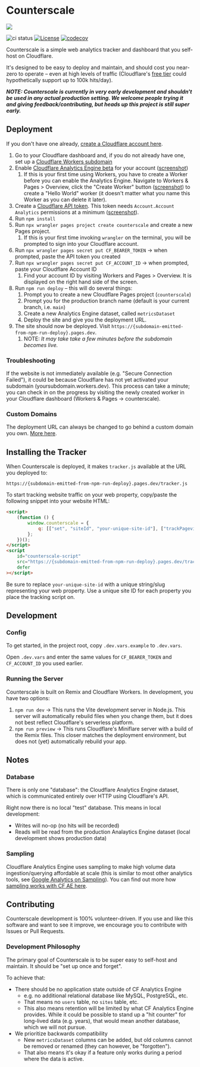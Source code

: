 # Counterscale

![](/public/counterscale-logo-300x300.webp)

![ci status](https://github.com/benvinegar/counterscale/actions/workflows/ci.yaml/badge.svg)
[![License](https://img.shields.io/github/license/benvinegar/counterscale)](https://github.com/benvinegar/counterscale/blob/master/LICENSE)
[![codecov](https://codecov.io/gh/benvinegar/counterscale/graph/badge.svg?token=NUHURNB682)](https://codecov.io/gh/benvinegar/counterscale)

Counterscale is a simple web analytics tracker and dashboard that you self-host on Cloudflare.

It's designed to be easy to deploy and maintain, and should cost you near-zero to operate – even at high levels of traffic (Cloudflare's [free tier](https://developers.cloudflare.com/workers/platform/pricing/#workers) could hypothetically support up to 100k hits/day).

**_NOTE: Counterscale is currently in very early development and shouldn't be used in any actual production setting. We welcome people trying it and giving feedback/contributing, but heads up this project is still super early._**

## Deployment

If you don't have one already, [create a Cloudflare account here](https://dash.cloudflare.com/sign-up).

1. Go to your Cloudflare dashboard and, if you do not already have one, set up a [Cloudflare Workers subdomain](https://developers.cloudflare.com/workers/configuration/routing/workers-dev/)
1. Enable [Cloudflare Analytics Engine beta](https://developers.cloudflare.com/analytics/analytics-engine/get-started/) for your account ([screenshot](https://github.com/benvinegar/counterscale/assets/4562878/ad1b5712-2344-4489-a684-685b876635d1))
    1. If this is your first time using Workers, you have to create a Worker before you can enable the Analytics Engine. Navigate to Workers & Pages > Overview, click the "Create Worker" button ([screenshot](./docs/create-worker.png)) to create a "Hello World" worker (it doesn't matter what you name this Worker as you can delete it later).
1. Create a [Cloudflare API token](https://developers.cloudflare.com/fundamentals/api/get-started/create-token/). This token needs `Account.Account Analytics` permissions at a minimum ([screenshot](./docs/api-token.png)).
1. Run `npm install`
1. Run `npx wrangler pages project create counterscale` and create a new Pages project.
    1. If this is your first time invoking `wrangler` on the terminal, you will be prompted to sign into your Cloudflare account.
1. Run `npx wrangler pages secret put CF_BEARER_TOKEN` → when prompted, paste the API token you created
1. Run `npx wrangler pages secret put CF_ACCOUNT_ID` → when prompted, paste your Cloudflare Account ID
    1. Find your account ID by visiting Workers and Pages > Overview. It is displayed on the right hand side of the screen.
1. Run `npm run deploy` – this will do several things:
    1. Prompt you to create a new Cloudflare Pages project (`counterscale`)
    1. Prompt you for the production branch name (default is your current branch, i.e. `main`)
    1. Create a new Analytics Engine dataset, called `metricsDataset`
    1. Deploy the site and give you the deployment URL.
1. The site should now be deployed. Visit `https://{subdomain-emitted-from-npm-run-deploy}.pages.dev`.
    1. NOTE: _It may take take a few minutes before the subdomain becomes live._

### Troubleshooting

If the website is not immediately available (e.g. "Secure Connection Failed"), it could be because Cloudflare has not yet activated your subdomain (yoursubdomain.workers.dev). This process can take a minute; you can check in on the progress by visiting the newly created worker in your Cloudflare dashboard (Workers & Pages → counterscale).

### Custom Domains

The deployment URL can always be changed to go behind a custom domain you own. [More here](https://developers.cloudflare.com/workers/configuration/routing/custom-domains/).

## Installing the Tracker

When Counterscale is deployed, it makes `tracker.js` available at the URL you deployed to:

```
https://{subdomain-emitted-from-npm-run-deploy}.pages.dev/tracker.js
```

To start tracking website traffic on your web property, copy/paste the following snippet into your website HTML:

```html
<script>
    (function () {
        window.counterscale = {
            q: [["set", "siteId", "your-unique-site-id"], ["trackPageview"]],
        };
    })();
</script>
<script
    id="counterscale-script"
    src="https://{subdomain-emitted-from-npm-run-deploy}.pages.dev/tracker.js"
    defer
></script>
```

Be sure to replace `your-unique-site-id` with a unique string/slug representing your web property. Use a unique site ID for each property you place the tracking script on.

## Development

### Config

To get started, in the project root, copy `.dev.vars.example` to `.dev.vars`.

Open `.dev.vars` and enter the same values for `CF_BEARER_TOKEN` and `CF_ACCOUNT_ID` you used earlier.

### Running the Server

Counterscale is built on Remix and Cloudflare Workers. In development, you have two options:

1. `npm run dev` → This runs the Vite development server in Node.js. This server will automatically rebuild files when you change them, but it does not best reflect Cloudflare's serverless platform.
2. `npm run preview` → This runs Cloudflare's Miniflare server with a build of the Remix files. This closer matches the deployment environment, but does not (yet) automatically rebuild your app.

## Notes

### Database

There is only one "database": the Cloudflare Analytics Engine dataset, which is communicated entirely over HTTP using Cloudflare's API.

Right now there is no local "test" database. This means in local development:

-   Writes will no-op (no hits will be recorded)
-   Reads will be read from the production Analaytics Engine dataset (local development shows production data)

### Sampling

Cloudflare Analytics Engine uses sampling to make high volume data ingestion/querying affordable at scale (this is similar to most other analytics tools, see [Google Analytics on Sampling](https://support.google.com/analytics/answer/2637192?hl=en#zippy=%2Cin-this-article)). You can find out more how [sampling works with CF AE here](https://developers.cloudflare.com/analytics/analytics-engine/sampling/).

## Contributing

Counterscale development is 100% volunteer-driven. If you use and like this software and want to see it improve, we encourage you to contribute with Issues or Pull Requests.

### Development Philosophy

The primary goal of Counterscale is to be super easy to self-host and maintain. It should be "set up once and forget".

To achieve that:

-   There should be no application state outside of CF Analytics Engine
    -   e.g. no additional relational database like MySQL, PostgreSQL, etc.
    -   That means no `users` table, no `sites` table, etc.
    -   This also means retention will be limited by what CF Analytics Engine provides. While it could be possible to stand up a "hit counter" for long-lived data (e.g. years), that would mean another database, which we will not pursue.
-   We prioritize backwards compatibility
    -   New `metricsDataset` columns can be added, but old columns cannot be removed or renamed (they can however, be "forgotten").
    -   That also means it's okay if a feature only works during a period where the data is active.
